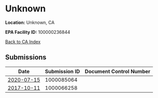 # Unknown

**Location:** Unknown, CA

**EPA Facility ID:** 100000236844

[Back to CA Index](../../index.md)

## Submissions

| Date | Submission ID | Document Control Number |
|------|--------------|-------------------------|
| [2020-07-15](submissions/1000085064.md) | 1000085064 |  |
| [2017-10-11](submissions/1000066258.md) | 1000066258 |  |
